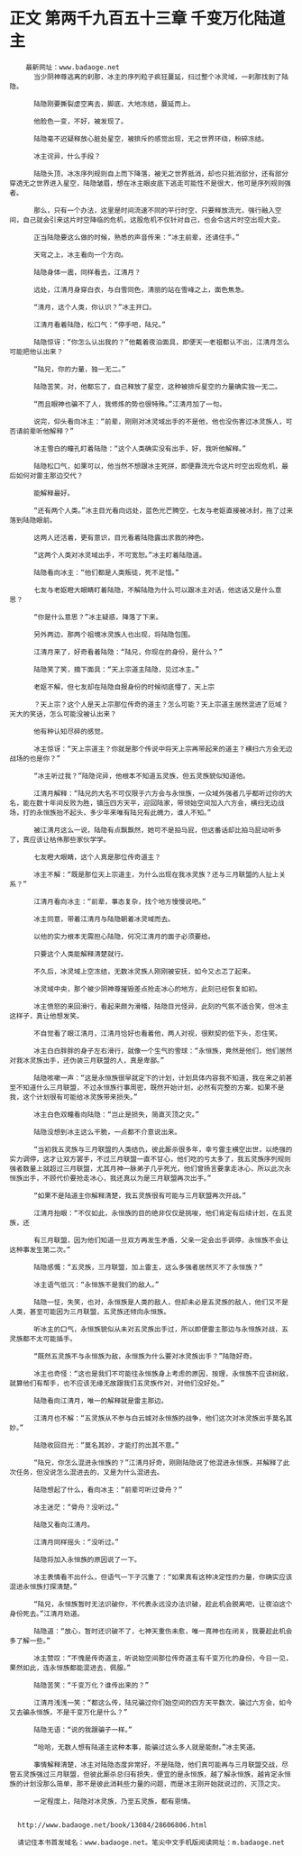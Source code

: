 # 正文 第两千九百五十三章 千变万化陆道主
        最新网址：www.badaoge.net
          当少阴神尊逃离的刹那，冰主的序列粒子疯狂蔓延，扫过整个冰灵域，一刹那找到了陆隐。
      
          陆隐刚要撕裂虚空离去，脚底，大地冻结，蔓延而上。
      
          他脸色一变，不好，被发现了。
      
          陆隐毫不迟疑释放心脏处星空，被排斥的感觉出现，无之世界环绕，粉碎冻结。
      
          冰主诧异，什么手段？
      
          陆隐头顶，冰冻序列规则自上而下降落，被无之世界抵消，却也只抵消部分，还有部分穿透无之世界进入星空，陆隐皱眉，想在冰主眼皮底下逃走可能性不是很大，他可是序列规则强者。
      
          那么，只有一个办法，这里是时间流速不同的平行时空，只要释放流光，强行融入空间，自己就会引来这片时空降临的危机，这股危机不仅针对自己，也会令这片时空出现大变。
      
          正当陆隐要这么做的时候，熟悉的声音传来：“冰主前辈，还请住手。”
      
          天穹之上，冰主看向一个方向。
      
          陆隐身体一震，同样看去，江清月？
      
          远处，江清月身穿白衣，与白雪同色，清丽的站在雪峰之上，面色焦急。
      
          “清月，这个人类，你认识？”冰主开口。
      
          江清月看着陆隐，松口气：“停手吧，陆兄。”
      
          陆隐惊讶：“你怎么认出我的？”他戴着夜泊面具，即便天一老祖都认不出，江清月怎么可能把他认出来？
      
          “陆兄，你的力量，独一无二。”
      
          陆隐苦笑，对，他都忘了，自己释放了星空，这种被排斥星空的力量确实独一无二。
      
          “而且眼神也骗不了人，我修炼的势也很特殊。”江清月加了一句。
      
          说完，仰头看向冰主：“前辈，刚刚对冰灵域出手的不是他，他也没伤害过冰灵族人，可否请前辈听他解释？”
      
          冰主雪白的瞳孔盯着陆隐：“这个人类确实没有出手，好，我听他解释。”
      
          陆隐松口气，如果可以，他当然不想跟冰主死拼，即便靠流光令这片时空出现危机，最后如何对雷主那边交代？
      
          能解释最好。
      
          “还有两个人类。”冰主目光看向远处，蓝色光芒腾空，七友与老妪直接被冰封，拖了过来落到陆隐眼前。
      
          这两人还活着，更有意识，目光看着陆隐露出求救的神色。
      
          “这两个人类对冰灵域出手，不可宽恕。”冰主盯着陆隐道。
      
          陆隐看向冰主：“他们都是人类叛徒，死不足惜。”
      
          七友与老妪瞪大眼睛盯着陆隐，不解陆隐为什么可以跟冰主对话，他这话又是什么意思？
      
          “你是什么意思？”冰主疑惑，降落了下来。
      
          另外两边，那两个祖境冰灵族人也出现，将陆隐包围。
      
          江清月来了，好奇看着陆隐：“陆兄，你现在的身份，是什么？”
      
          陆隐笑了笑，摘下面具：“天上宗道主陆隐，见过冰主。”
      
          老妪不解，但七友却在陆隐自报身份的时候彻底懵了，天上宗
      
          ？天上宗？这个人是天上宗那位传奇的道主？怎么可能？天上宗道主居然混进了厄域？天大的笑话，怎么可能没被认出来？
      
          他有种认知尽碎的感觉。
      
          冰主惊讶：“天上宗道主？你就是那个传说中将天上宗再带起来的道主？横扫六方会无边战场的也是你？”
      
          “冰主听过我？”陆隐诧异，他根本不知道五灵族，但五灵族貌似知道他。
      
          江清月解释：“陆兄的大名不可仅限于六方会与永恒族，一众域外强者几乎都听过你的大名，能在数十年间反败为胜，镇压四方天平，迎回陆家，带领始空间加入六方会，横扫无边战场，打的永恒族抬不起头，多少年来唯有陆兄有此魄力，谁人不知。”
      
          被江清月这么一说，陆隐有点飘飘然，她可不是拍马屁，但这番话却比拍马屁动听多了，真应该让枯伟那些家伙学学。
      
          七友瞪大眼睛，这个人真是那位传奇道主？
      
          冰主不解：“既是那位天上宗道主，为什么出现在我冰灵族？还与三月联盟的人扯上关系？”
      
          江清月看向冰主：“前辈，事态复杂，找个地方慢慢说吧。”
      
          冰主同意，带着江清月与陆隐朝着冰灵域而去。
      
          以他的实力根本无需担心陆隐，何况江清月的面子必须要给。
      
          只要这个人类能解释清楚就行。
      
          不久后，冰灵域上空冻结，无数冰灵族人刚刚被安抚，如今又忐忑了起来。
      
          冰灵域中央，那个被少阴神尊摧毁差点抢走冰心的地方，此刻已经恢复如初。
      
          冰主愤怒的来回滑行，看起来颇为滑稽，陆隐目光怪异，此刻的气氛不适合笑，但冰主这样子，真让他想发笑。
      
          不自觉看了眼江清月，江清月恰好也看着他，两人对视，很默契的低下头，忍住笑。
      
          冰主白白胖胖的身子左右滑行，就像一个生气的雪球：“永恒族，竟然是他们，他们居然对我冰灵族出手，还伪装三月联盟的人，真是卑鄙。”
      
          陆隐咳嗽一声：“这是永恒族很早就定下的计划，计划具体内容我不知道，我在来之前甚至不知道什么三月联盟，不过永恒族行事周密，既然开始计划，必然有完整的方案，如果不是我，这个计划很有可能给冰灵族带来损失。”
      
          冰主白色双瞳看向陆隐：“岂止是损失，简直灭顶之灾。”
      
          陆隐没想到冰主这么干脆，一点都不介意说出来。
      
          “当初我五灵族与三月联盟的人类结仇，彼此厮杀很多年，幸亏雷主横空出世，以绝强的实力调停，这才让双方罢手，不过三月联盟一直不甘心，他们吃的亏太多了，我五灵族序列规则强者数量上就超过三月联盟，尤其月神一脉弟子几乎死光，他们曾扬言要拿走冰心，所以此次永恒族出手，不顾代价要抢走冰心，我还真以为是三月联盟再次出手。”
      
          “如果不是陆道主你解释清楚，我五灵族很有可能与三月联盟再次开战。”
      
          江清月抬眼：“不仅如此，永恒族的目的绝非仅仅是挑唆，他们肯定有后续计划，在五灵族，还
      
          有三月联盟，因为他们知道一旦双方再发生矛盾，父亲一定会出手调停，永恒族不会让这种事发生第二次。”
      
          陆隐感慨：“五灵族，三月联盟，加上雷主，这么多强者居然灭不了永恒族？”
      
          冰主语气低沉：“永恒族不是我们的敌人。”
      
          陆隐一怔，失笑，也对，永恒族是人类的敌人，但却未必是五灵族的敌人，他们又不是人类，甚至可能因为三月联盟，五灵族还倾向永恒族。
      
          听冰主的口气，永恒族貌似从未对五灵族出手过，所以即便雷主那边与永恒族对战，五灵族都不太可能插手。
      
          “既然五灵族不与永恒族为敌，永恒族为什么要对冰灵族出手？”陆隐好奇。
      
          冰主也奇怪：“这也是我们不可能往永恒族身上考虑的原因，按理，永恒族不应该树敌，就算他们有帮手，也不应该无缘无故跟我们五灵族作对，对他们没好处。”
      
          陆隐看向江清月，唯一的解释就是雷主那边。
      
          江清月也不解：“五灵族从不参与白云城对永恒族的战争，他们这次对冰灵族出手莫名其妙。”
      
          陆隐收回目光：“莫名其妙，才能打的出其不意。”
      
          “陆兄，你怎么混进永恒族的？”江清月好奇，刚刚陆隐说了他混进永恒族，并解释了此次任务，但没说怎么混进去的，又是为什么混进去。
      
          陆隐想起了什么，看向冰主：“前辈可听过骨舟？”
      
          冰主迷茫：“骨舟？没听过。”
      
          陆隐又看向江清月。
      
          江清月同样摇头：“没听过。”
      
          陆隐将加入永恒族的原因说了一下。
      
          冰主表情看不出什么，但语气一下子沉重了：“如果真有这种决定性的力量，你确实应该混进永恒族打探清楚。”
      
          “陆兄，永恒族暂时无法识破你，不代表永远没办法识破，趁此机会脱离吧，让夜泊这个身份死去。”江清月劝道。
      
          陆隐道：“放心，暂时还识破不了，七神天重伤未愈，唯一真神也在闭关，我要趁此机会多了解一些。”
      
          冰主赞叹：“不愧是传奇道主，听说始空间那位传奇道主有千变万化的身份，今日一见，果然如此，连永恒族都能混进去，佩服。”
      
          陆隐苦笑：“千变万化？谁传出来的？”
      
          江清月浅浅一笑：“都这么传，陆兄骗过你们始空间的四方天平数次，骗过六方会，如今又去骗永恒族，不是千变万化是什么？”
      
          陆隐无语：“说的我跟骗子一样。”
      
          “哈哈，无数人想有陆道主这种本事，能骗过这么多人就是能耐。”冰主笑道。
      
          事情解释清楚，冰主对陆隐态度非常好，不是陆隐，他们真可能再与三月联盟交战，尽管五灵族强过三月联盟，但彼此厮杀总归有损失，便宜的是永恒族，越了解永恒族，越肯定永恒族的计划没那么简单，那不是彼此消耗些力量的问题，而是冰主刚开始就说过的，灭顶之灾。
      
          一定程度上，陆隐对冰灵族，乃至五灵族，都有恩情。
      
      
      http://www.badaoge.net/book/13084/28606806.html
      
      请记住本书首发域名：www.badaoge.net。笔尖中文手机版阅读网址：m.badaoge.net